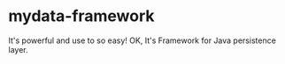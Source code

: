 # mydata-framework
 It's powerful and use to so easy!  OK, It's Framework for Java persistence layer.  
